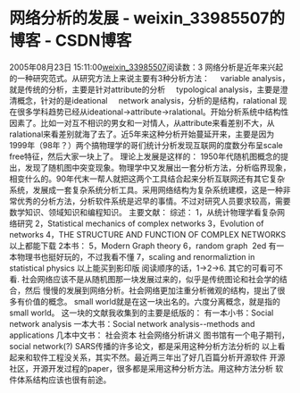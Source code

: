# 网络分析的发展 - weixin_33985507的博客 - CSDN博客
2005年08月23日 15:11:00[weixin_33985507](https://me.csdn.net/weixin_33985507)阅读数：3
网络分析是近年来兴起的一种研究范式。从研究方法上来说主要有3种分析方法：
    variable analysis，就是传统的分析，主要是针对attribute的分析
    typological analysis，主要是澄清概念，针对的是ideational
    network analysis，分析的是结构，ralational
现在很多学科趋势已经从ideational->attribute->ralational。开始分析系统中结构性因素了。比如一对互不相识的男女和一对情人，从attribute来看差别不大，从ralational来看差别就海了去了。近5年来这种分析开始蔓延开来，主要是因为1999年（98年？）两个搞物理学的哥们统计分析发现互联网的度数分布呈scale free特征，然后大家一块上了。
理论上发展是这样的：
1950年代随机图概念的提出，发现了随机图中突变现象。物理学中又发展出一套分析方法，分析临界现象，相变什么的。90年代末一帮人就把这两个工具结合起来分析互联网还有其它复杂系统，发展成一套复杂系统分析工具。采用网络结构为复杂系统建模，这是一种非常优秀的分析方法，分析软件系统是迟早的事情。不过对研究人员要求较高，需要数学知识、领域知识和编程知识。
主要文献：
综述：
1，从统计物理学看复杂网络研究
2，Statistical mechanics of complex networks
3，Evolution of networks
4，THE STRUCTURE AND FUNCTION OF COMPLEX NETWORKS
以上都能下载
2本书：
5，Modern Graph theory
6，random graph  2ed
有一本物理书也挺好玩的，不过我看不懂
7，scaling and renormaliztion in statistical physics
以上能买到影印版
阅读顺序的话，1->2->6. 其它的可看可不看.
社会网络应该不是从随机图那一块发展过来的，似乎是传统图论和社会学的结合，然后
慢慢的发展到网络分析。社会网络更加注重分析微观的结构，提出了很多有价值的概念。
small world就是在这一块出名的。六度分离概念，就是指的small world。
这一块的文献我收集到的主要是纸版的：
有一本小书：Social network analysis
一本大书：Social network analysis--methods and applications
几本中文书：
社会资本
社会网络分析讲义
图书馆有一个电子期刊，social network(?)
SARS传播的许多论文，都是采用这种分析方法分析的
以上看起来和软件工程没关系，其实不然。最近两三年出了好几百篇分析开源软件
开源社区，开源开发过程的paper，很多都是采用这种分析方法。用这种方法分析
软件体系结构应该也很有前途。
